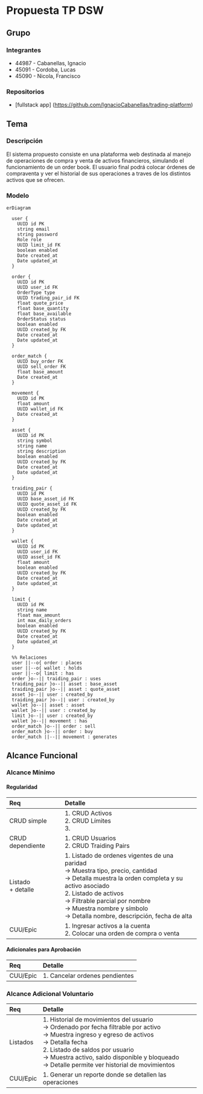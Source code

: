 # Propuesta TP DSW

## Grupo
### Integrantes
* 44987 - Cabanellas, Ignacio
* 45091 - Cordoba, Lucas
* 45090 - Nicola, Francisco

### Repositorios
* [fullstack app] (https://github.com/IgnacioCabanellas/trading-platform)

## Tema
### Descripción

El sistema propuesto consiste en una plataforma web destinada al manejo de operaciones de compra y venta de activos financieros, simulando el funcionamiento de un order book. El usuario final podrá colocar órdenes de compraventa y ver el historial de sus operaciones a traves de los distintos activos que se ofrecen.

### Modelo
```mermaid
erDiagram

  user {
    UUID id PK
    string email
    string password
    Role role
    UUID limit_id FK
    boolean enabled
    Date created_at
    Date updated_at
  }

  order {
    UUID id PK
    UUID user_id FK
    OrderType type
    UUID trading_pair_id FK
    float quote_price
    float base_quantity
    float base_available
    OrderStatus status
    boolean enabled
    UUID created_by FK
    Date created_at
    Date updated_at
  }

  order_match {
    UUID buy_order FK
    UUID sell_order FK
    float base_amount
    Date created_at
  }

  movement {
    UUID id PK
    float amount
    UUID wallet_id FK
    Date created_at
  }

  asset {
    UUID id PK
    string symbol
    string name
    string description
    boolean enabled
    UUID created_by FK
    Date created_at
    Date updated_at
  }

  traiding_pair {
    UUID id PK
    UUID base_asset_id FK
    UUID quote_asset_id FK
    UUID created_by FK
    boolean enabled
    Date created_at
    Date updated_at
  }

  wallet {
    UUID id PK
    UUID user_id FK
    UUID asset_id FK
    float amount
    boolean enabled
    UUID created_by FK
    Date created_at
    Date updated_at
  }

  limit {
    UUID id PK
    string name
    float max_amount
    int max_daily_orders
    boolean enabled
    UUID created_by FK
    Date created_at
    Date updated_at
  }

  %% Relaciones
  user ||--o{ order : places
  user ||--o{ wallet : holds
  user ||--o{ limit : has
  order }o--|| traiding_pair : uses
  traiding_pair }o--|| asset : base_asset
  traiding_pair }o--|| asset : quote_asset
  asset }o--|| user : created_by
  traiding_pair }o--|| user : created_by
  wallet }o--|| asset : asset
  wallet }o--|| user : created_by
  limit }o--|| user : created_by
  wallet }o--|| movement : has
  order_match }o--|| order : sell
  order_match }o--|| order : buy
  order_match ||--|| movement : generates
```

## Alcance Funcional 

### Alcance Mínimo

#### Regularidad
|Req|Detalle|
|:-|:-|
|CRUD simple|1. CRUD Activos<br>2. CRUD Límites<br>3.|
|CRUD dependiente|1. CRUD Usuarios<br>2. CRUD Traiding Pairs<br>|
|Listado<br>+ detalle|1. Listado de ordenes vigentes de una paridad<br>→ Muestra tipo, precio, cantidad<br>→ Detalla muestra la orden completa y su activo asociado <br>2. Listado de activos<br>→ Filtrable parcial por nombre<br>→ Muestra nombre y símbolo<br>→ Detalla nombre, descripción, fecha de alta|
|CUU/Epic|1. Ingresar activos a la cuenta <br> 2. Colocar una orden de compra o venta|


#### Adicionales para Aprobación
|Req|Detalle|
|:-|:-|
|CUU/Epic|1. Cancelar ordenes pendientes|


### Alcance Adicional Voluntario

|Req|Detalle|
|:-|:-|
|Listados |1. Historial de movimientos del usuario <br> → Ordenado por fecha filtrable por activo <br> → Muestra ingreso y egreso de activos<br>→ Detalla fecha <br> 2. Listado de saldos por usuario <br> → Muestra activo, saldo disponible y bloqueado <br> → Detalle permite ver historial de movimientos|
|CUU/Epic|1. Generar un reporte donde se detallen las operaciones|
